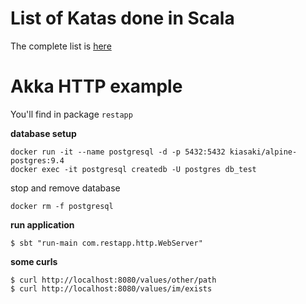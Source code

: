 # List of Katas done in Scala

The complete list is [here](https://technologyconversations.com/2014/03/10/scala-tutorial-through-katas/)

# Akka HTTP example

You'll find in package `restapp`

**database setup**

```
docker run -it --name postgresql -d -p 5432:5432 kiasaki/alpine-postgres:9.4
docker exec -it postgresql createdb -U postgres db_test
```

stop and remove database

```
docker rm -f postgresql
```

**run application**

```
$ sbt "run-main com.restapp.http.WebServer"
```

**some curls**

```
$ curl http://localhost:8080/values/other/path
$ curl http://localhost:8080/values/im/exists
```
